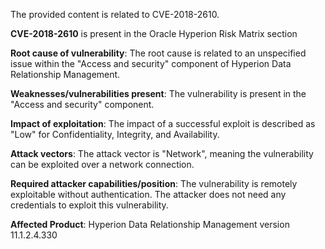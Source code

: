 The provided content is related to CVE-2018-2610.

**CVE-2018-2610** is present in the Oracle Hyperion Risk Matrix section

**Root cause of vulnerability**:
The root cause is related to an unspecified issue within the "Access and security" component of Hyperion Data Relationship Management.

**Weaknesses/vulnerabilities present**:
The vulnerability is present in the "Access and security" component.

**Impact of exploitation**:
The impact of a successful exploit is described as "Low" for Confidentiality, Integrity, and Availability.

**Attack vectors**:
The attack vector is "Network", meaning the vulnerability can be exploited over a network connection.

**Required attacker capabilities/position**:
The vulnerability is remotely exploitable without authentication. The attacker does not need any credentials to exploit this vulnerability.

**Affected Product**: Hyperion Data Relationship Management version 11.1.2.4.330